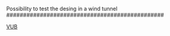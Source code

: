
Possibility to test the desing in a wind tunnel
###############################################

[VUB](http://mech.vub.ac.be/thermodynamics/wind_engineering/planning.htm)
